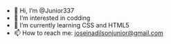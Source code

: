 - 👋 Hi, I’m @Junior337
- 👀 I’m interested in codding
- 🌱 I’m currently learning CSS and HTML5
- 📫 How to reach me:  joseinadilsonjunior@gmail.com 

<!---
Junior337/Junior337 is a ✨ special ✨ repository because its `README.md` (this file) appears on your GitHub profile.
You can click the Preview link to take a look at your changes.
--->
